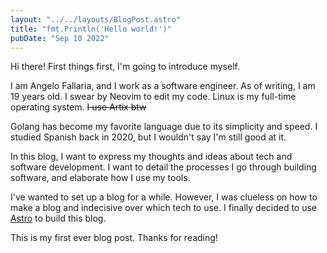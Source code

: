 ```yaml
---
layout: "../../layouts/BlogPost.astro"
title: "fmt.Println('Hello world!')"
pubDate: "Sep 10 2022"
---
```


Hi there! First things first, I'm going to introduce myself.

I am Angelo Fallaria, and I work as a software engineer. As of writing, I am 19 years old. I swear by Neovim to edit my code. Linux is my full-time operating system. ~~I use Artix btw~~

Golang has become my favorite language due to its simplicity and speed.
I studied Spanish back in 2020, but I wouldn't say I'm still good at it.

In this blog, I want to express my thoughts and ideas about tech and software
development. I want to detail the processes I go through building software, and
elaborate how I use my tools.

I've wanted to set up a blog for a while. However, I was clueless on how to make a blog and
indecisive over which tech to use. I finally decided to use
[Astro](https://astro.build) to build this blog.

This is my first ever blog post. Thanks for reading!
